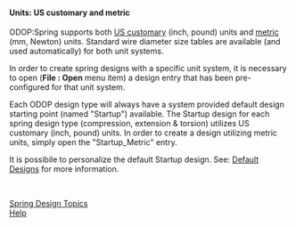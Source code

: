 #### Units: US customary and metric 

ODOP:Spring supports both [US customary](https://en.wikipedia.org/wiki/United_States_customary_units) (inch, pound) units 
and [metric](https://en.wikipedia.org/wiki/Metric_system) (mm, Newton) units.
Standard wire diameter size tables are available (and used automatically) for both unit systems.

In order to create spring designs with a specific unit system, it is necessary to open 
 (**File : Open** menu item) a design entry that has been pre-configured for that unit system.

Each ODOP design type will always have a system provided default design starting point (named "Startup") available.
The Startup design for each spring design type (compression, extension & torsion) utilizes US customary (inch, pound) units.
In order to create a design utilizing metric units, simply open the "Startup_Metric" entry.   

It is possibile to personalize the default Startup design. 
See: [Default Designs](../defaultDesigns.html) for more information.

&nbsp;
  
[Spring Design Topics](./)   
[Help](../)   
